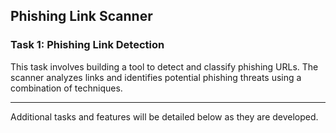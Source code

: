 ## Phishing Link Scanner

### Task 1: Phishing Link Detection
This task involves building a tool to detect and classify phishing URLs. The scanner analyzes links and identifies potential phishing threats using a combination of techniques.

---

Additional tasks and features will be detailed below as they are developed.
